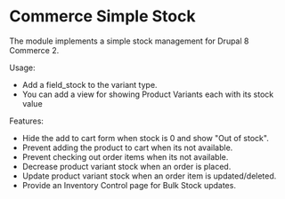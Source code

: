 # Commerce Simple Stock

The module implements a simple stock management for Drupal 8 Commerce 2.

Usage:
- Add a field_stock to the variant type.
- You can add a view for showing Product Variants each with its stock value

Features:
- Hide the add to cart form when stock is 0 and show "Out of stock".
- Prevent adding the product to cart when its not available.
- Prevent checking out order items when its not available.
- Decrease product variant stock when an order is placed.
- Update product variant stock when an order item is updated/deleted.
- Provide an Inventory Control page for Bulk Stock updates.
